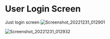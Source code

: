 # User Login Screen
 Just login screen
![Screenshot_20221231_012901](https://user-images.githubusercontent.com/73896854/210115783-262daacc-6b8b-4025-8e97-96800a937ea2.png)



![Screenshot_20221231_012932](https://user-images.githubusercontent.com/73896854/210115784-5695fbc6-0993-433e-a72c-782bbcb20225.png)


